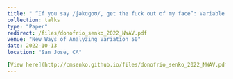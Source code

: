 ```yaml
---
title: " “If you say /ʃəkɑɡoʊ/, get the fuck out of my face”: Variable discourses of localized authenticity in the Chicago vowel."
collection: talks
type: "Paper"
redirect: /files/donofrio_senko_2022_NWAV.pdf
venue: "New Ways of Analyzing Variation 50"
date: 2022-10-13
location: "San Jose, CA"

[View here](http://cmsenko.github.io/files/donofrio_senko_2022_NWAV.pdf)
---
```

